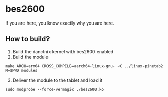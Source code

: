 # bes2600
If you are here, you know exactly why you are here.

## How to build?
1. Build the danctnix kernel with bes2600 enabled
2. Build the module
```
make ARCH=arm64 CROSS_COMPILE=aarch64-linux-gnu- -C ../linux-pinetab2 M=$PWD modules
```
3. Deliver the module to the tablet and load it
```
sudo modprobe --force-vermagic ./bes2600.ko
```

